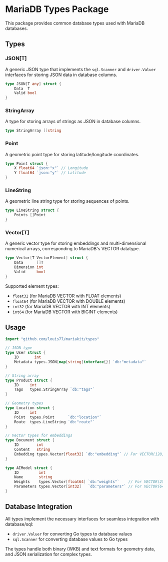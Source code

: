 # MariaDB Types Package

This package provides common database types used with MariaDB databases.

## Types

### JSON[T]

A generic JSON type that implements the `sql.Scanner` and `driver.Valuer` interfaces for storing JSON data in database columns.

```go
type JSON[T any] struct {
    Data  T
    Valid bool
}
```

### StringArray

A type for storing arrays of strings as JSON in database columns.

```go
type StringArray []string
```

### Point

A geometric point type for storing latitude/longitude coordinates.

```go
type Point struct {
    X float64 `json:"x"` // Longitude
    Y float64 `json:"y"` // Latitude
}
```

### LineString

A geometric line string type for storing sequences of points.

```go
type LineString struct {
    Points []Point
}
```

### Vector[T]

A generic vector type for storing embeddings and multi-dimensional numerical arrays, corresponding to MariaDB's VECTOR datatype.

```go
type Vector[T VectorElement] struct {
    Data      []T
    Dimension int
    Valid     bool
}
```

Supported element types:
- `float32` (for MariaDB VECTOR with FLOAT elements)
- `float64` (for MariaDB VECTOR with DOUBLE elements)  
- `int32` (for MariaDB VECTOR with INT elements)
- `int64` (for MariaDB VECTOR with BIGINT elements)

## Usage

```go
import "github.com/louis77/mariakit/types"

// JSON type
type User struct {
    ID       int
    Metadata types.JSON[map[string]interface{}] `db:"metadata"`
}

// String array
type Product struct {
    ID     int
    Tags   types.StringArray `db:"tags"`
}

// Geometry types
type Location struct {
    ID     int
    Point  types.Point      `db:"location"`
    Route  types.LineString `db:"route"`
}

// Vector types for embeddings
type Document struct {
    ID        int
    Content   string
    Embedding types.Vector[float32] `db:"embedding"` // For VECTOR(128,FLOAT)
}

type AIModel struct {
    ID         int
    Name       string
    Weights    types.Vector[float64] `db:"weights"`    // For VECTOR(256,DOUBLE)
    Parameters types.Vector[int32]   `db:"parameters"` // For VECTOR(64,INT)
}
```

## Database Integration

All types implement the necessary interfaces for seamless integration with database/sql:

- `driver.Valuer` for converting Go types to database values
- `sql.Scanner` for converting database values to Go types

The types handle both binary (WKB) and text formats for geometry data, and JSON serialization for complex types.
